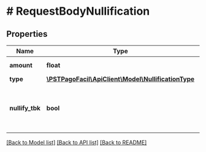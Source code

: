 # # RequestBodyNullification

## Properties

Name | Type | Description | Notes
------------ | ------------- | ------------- | -------------
**amount** | **float** | Monto de la transacción | 
**type** | [**\PSTPagoFacil\ApiClient\Model\NullificationType**](NullificationType.md) |  | 
**nullify_tbk** | **bool** | Identifica si se desea anular la trasacción en transbank | [optional] 

[[Back to Model list]](../../README.md#documentation-for-models) [[Back to API list]](../../README.md#documentation-for-api-endpoints) [[Back to README]](../../README.md)


